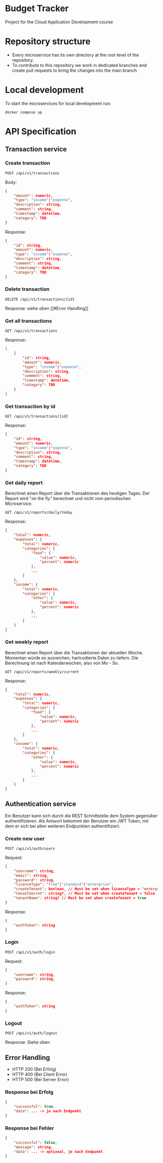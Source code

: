 # Budget Tracker
Project for the Cloud Application Development course


# Repository structure
- Every microservice has its own directory at the root level of the repository.
- To contribute to this repository we work in dedicated branches and create pull requests to bring the changes into the main branch

# Local development
To start the microservices for local development run:
```
docker compose up
```


# API Specification

## Transaction service
### Create transaction
`POST /api/v1/transactions`

Body:
```json
{
    "amount": numeric,
    "type": "income"|"expense",
    "description": string,
    "comment": string,
    "timestamp": datetime,
    "category": TBD
}
```
Response:
```json
{
    "id": string,
    "amount": numeric,
    "type": "income"|"expense",
    "description": string,
    "comment": string,
    "timestamp": datetime,
    "category": TBD
}
```

### Delete transaction
`DELETE /api/v1/transactions/{id}`

Response: siehe oben [[#Error Handling]]

### Get all transactions
`GET /api/v1/transactions`

Response:
```json
[
	{
		"id": string,
	    "amount": numeric,
        "type": "income"|"expense",
        "description": string,
        "comment": string,
        "timestamp": datetime,
        "category": TBD
	}
]
```

### Get transaction by id
`GET /api/v1/transactions/{id}`

Response:
```json
{
    "id": string,
	"amount": numeric,
    "type": "income"|"expense",
    "description": string,
    "comment": string,
    "timestamp": datetime,
    "category": TBD
}
```


### Get daily report
Berechnet einen Report über die Transaktionen des heutigen Tages. Der Report wird "on the fly" berechnet und nicht vom periodischen Microservice.

`GET /api/v1/reports/daily/today`

Response:
```json
{
	"total": numeric,
	"expenses": {
	    "total": numeric,
	    "categories": {
	        "food": {
	            "value": numeric,
	            "percent": numeric
	        },
	        ...
	    }
	},
	"income": {
	    "total": numeric,
	    "categories": {
	        "other": {
	            "value": numeric,
	            "percent": numeric
	        },
	        ...
	    }
	}
}
```


### Get weekly report
Berechnet einen Report über die Transaktionen der aktuellen Woche. Momentan würde es ausreichen, hartcodierte Daten zu liefern. Die Berechnung ist nach Kalenderwochen, also von Mo - So.

`GET /api/v1/reports/weekly/current`

Response:
```json
{
	"total": numeric,
	"expenses": {
	    "total": numeric,
	    "categories": {
	        "food": {
	            "value": numeric,
	            "percent": numeric
	        },
	        ...
	    }
	},
	"income": {
	    "total": numeric,
	    "categories": {
	        "other": {
	            "value": numeric,
	            "percent": numeric
	        },
	        ...
	    }
	}
}
```



## Authentication service
Ein Benutzer kann sich durch die REST Schnittstelle dem System gegenüber authentifizieren. Als Antwort bekommt der Benutzer ein JWT Token, mit dem er sich bei allen weiteren Endpunkten authentifiziert.

### Create new user
`POST /api/v1/auth/users`

Request:
```json
{
    "username": string,
    "email": string,
    "password": string,
    "licenseType": "free"|"standard"|"enterprise",
	"createTenant": boolean, // Must be set when licenseType = "enterprise"
	"tenantSecret": string?, // Must be set when createTenant = false
	"tenantName": string? // Must be set when createTenant = true
}
```

Response:
```json
{
	"authToken": string
}
```

### Login
`POST /api/v1/auth/login`

Request:
```json
{
    "username": string,
    "password": string,
}
```

Response:
```json
{
	"authToken": string
}
```

### Logout
`POST /api/v1/auth/logout`

Response: Siehe oben


## Error Handling
- HTTP 200 (Bei Erfolg)
- HTTP 400 (Bei Client Error)
- HTTP 500 (Bei Server Error)


### Response bei Erfolg
```json
{
    "successful": true,
    "data": ... -> je nach Endpunkt
}
```

### Response bei Fehler
```json
{
    "successful": false,
    "message": string,
    "data": ... -> optional, je nach Endpunkt
}
```
